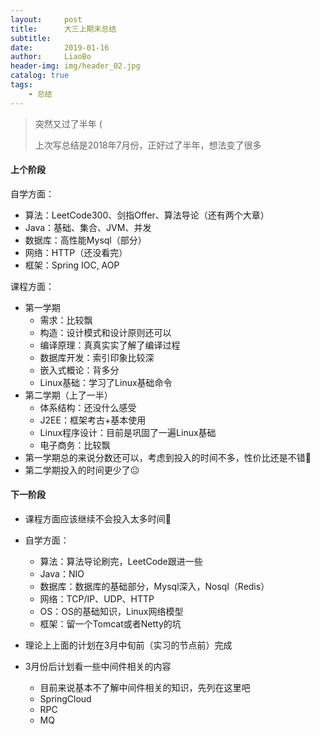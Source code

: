```yaml
---
layout:     post
title:      大三上期末总结
subtitle:   
date:       2019-01-16
author:     LiaoBo
header-img: img/header_02.jpg
catalog: true
tags:
    - 总结
---
```


> 突然又过了半年 (
>
> 上次写总结是2018年7月份，正好过了半年，想法变了很多

#### 上个阶段

自学方面：
- 算法：LeetCode300、剑指Offer、算法导论（还有两个大章）
- Java：基础、集合、JVM、并发
- 数据库：高性能Mysql（部分）
- 网络：HTTP（还没看完）
- 框架：Spring IOC, AOP

课程方面：
- 第一学期
  - 需求：比较飘
  - 构造：设计模式和设计原则还可以
  - 编译原理：真真实实了解了编译过程
  - 数据库开发：索引印象比较深
  - 嵌入式概论：背多分
  - Linux基础：学习了Linux基础命令
- 第二学期（上了一半）
  - 体系结构：还没什么感受
  - J2EE：框架考古+基本使用
  - Linux程序设计：目前是巩固了一遍Linux基础
  - 电子商务：比较飘
- 第一学期总的来说分数还可以，考虑到投入的时间不多，性价比还是不错🤨
- 第二学期投入的时间更少了😐



#### 下一阶段

- 课程方面应该继续不会投入太多时间🤨
- 自学方面：
  - 算法：算法导论刷完，LeetCode跟进一些
  - Java：NIO
  - 数据库：数据库的基础部分，Mysql深入，Nosql（Redis）
  - 网络：TCP/IP、UDP、HTTP
  - OS：OS的基础知识，Linux网络模型
  - 框架：留一个Tomcat或者Netty的坑

- 理论上上面的计划在3月中旬前（实习的节点前）完成
- 3月份后计划看一些中间件相关的内容
  - 目前来说基本不了解中间件相关的知识，先列在这里吧
  - SpringCloud
  - RPC
  - MQ